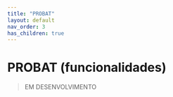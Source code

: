 ```yaml
---
title: "PROBAT"
layout: default
nav_order: 3
has_children: true
---
```


# PROBAT (funcionalidades)

> EM DESENVOLVIMENTO

